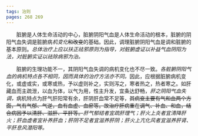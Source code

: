 ```yaml
---
tags: 治则
pages: 268 269
---
```

&emsp;&emsp;脏腑是人体生命活动的中心，脏腑阴阳气血是人体生命活动的根本，脏腑的阴阳气血失调是脏腑病<dfn>机变化</dfn>~~和改变~~的基础。因此，调理脏腑阴阳气血是调和脏腑的基本原则。<dfn>总体治疗上应以扶正祛邪原则为指导，对脏腑虚证以补益气血阴阳为法，对脏腑实证以祛除病邪为治。</dfn>

&emsp;&emsp;脏腑的生理功能不一，其阴阳气血失调的病机变化也不尽一致。<dfn>各脏腑阴阳气血的病机特点各不相同，因而具体的治疗方法亦不同。</dfn>因此，应根据脏腑病机变化，或虚或实，或寒或热，予以虚则补之，实则泻之，寒者热之，热者寒之。如肝藏血而主疏泄，以血为体，以气为用，性主升发，宜条达舒畅，<dfn>肝之阴阳气血失调，</dfn>病机特点为肝气肝阳常有余，肝阴肝血常不足等，~~其病变主要有气和血两个方面，气有气郁、气逆，血有血虚、血瘀等。故治疗肝病重在调气、补血、和血，结合病因予以清肝、滋肝、平肝等。~~<dfn>肝气郁结者宜疏肝理气；肝火上炎者宜清降肝火；肝血虚者宜补养肝血；肝阴不足者宜滋养肝阴；肝火上亢化风者宜滋养肝肾、平肝息风潜阳等。</dfn>
